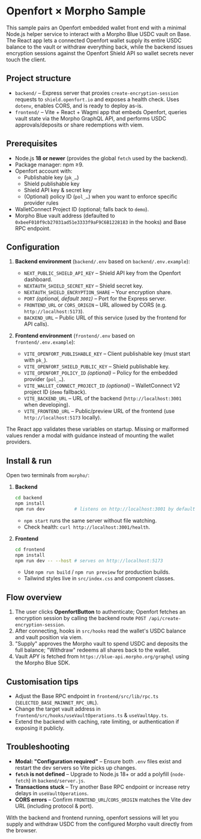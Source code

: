 # Openfort × Morpho Sample

This sample pairs an Openfort embedded wallet front end with a minimal Node.js helper service to interact with a Morpho Blue USDC vault on Base. The React app lets a connected Openfort wallet supply its entire USDC balance to the vault or withdraw everything back, while the backend issues encryption sessions against the Openfort Shield API so wallet secrets never touch the client.

## Project structure
- `backend/` – Express server that proxies `create-encryption-session` requests to `shield.openfort.io` and exposes a health check. Uses `dotenv`, enables CORS, and is ready to deploy as-is.
- `frontend/` – Vite + React + Wagmi app that embeds Openfort, queries vault state via the Morpho GraphQL API, and performs USDC approvals/deposits or share redemptions with viem.

## Prerequisites
- Node.js **18 or newer** (provides the global `fetch` used by the backend).
- Package manager: npm ≥9.
- Openfort account with:
  - Publishable key (`pk_…`)
  - Shield publishable key
  - Shield API key & secret key
  - (Optional) policy ID (`pol_…`) when you want to enforce specific provider rules
- WalletConnect Project ID (optional; falls back to `demo`).
- Morpho Blue vault address (defaulted to `0xbeeF010f9cb27031ad51e3333f9aF9C6B1228183` in the hooks) and Base RPC endpoint.

## Configuration
1. **Backend environment** (`backend/.env` based on `backend/.env.example`):
   - `NEXT_PUBLIC_SHIELD_API_KEY` – Shield API key from the Openfort dashboard.
   - `NEXTAUTH_SHIELD_SECRET_KEY` – Shield secret key.
   - `NEXTAUTH_SHIELD_ENCRYPTION_SHARE` – Your encryption share.
   - `PORT` *(optional, default `3001`)* – Port for the Express server.
   - `FRONTEND_URL` or `CORS_ORIGIN` – URL allowed by CORS (e.g. `http://localhost:5173`).
   - `BACKEND_URL` – Public URL of this service (used by the frontend for API calls).

2. **Frontend environment** (`frontend/.env` based on `frontend/.env.example`):
   - `VITE_OPENFORT_PUBLISHABLE_KEY` – Client publishable key (must start with `pk_`).
   - `VITE_OPENFORT_SHIELD_PUBLIC_KEY` – Shield publishable key.
   - `VITE_OPENFORT_POLICY_ID` *(optional)* – Policy for the embedded provider (`pol_…`).
   - `VITE_WALLET_CONNECT_PROJECT_ID` *(optional)* – WalletConnect V2 project ID (`demo` fallback).
   - `VITE_BACKEND_URL` – URL of the backend (`http://localhost:3001` when developing).
   - `VITE_FRONTEND_URL` – Public/preview URL of the frontend (use `http://localhost:5173` locally).

The React app validates these variables on startup. Missing or malformed values render a modal with guidance instead of mounting the wallet providers.

## Install & run
Open two terminals from `morpho/`:

1. **Backend**
   ```bash
   cd backend
   npm install
   npm run dev           # listens on http://localhost:3001 by default
   ```
   - `npm start` runs the same server without file watching.
   - Check health: `curl http://localhost:3001/health`.

2. **Frontend**
   ```bash
   cd frontend
   npm install
   npm run dev -- --host # serves on http://localhost:5173
   ```
   - Use `npm run build` / `npm run preview` for production builds.
   - Tailwind styles live in `src/index.css` and component classes.

## Flow overview
1. The user clicks **OpenfortButton** to authenticate; Openfort fetches an encryption session by calling the backend route `POST /api/create-encryption-session`.
2. After connecting, hooks in `src/hooks` read the wallet's USDC balance and vault position via viem.
3. "Supply" approves the Morpho vault to spend USDC and deposits the full balance; "Withdraw" redeems all shares back to the wallet.
4. Vault APY is fetched from `https://blue-api.morpho.org/graphql` using the Morpho Blue SDK.

## Customisation tips
- Adjust the Base RPC endpoint in `frontend/src/lib/rpc.ts` (`SELECTED_BASE_MAINNET_RPC_URL`).
- Change the target vault address in `frontend/src/hooks/useVaultOperations.ts` & `useVaultApy.ts`.
- Extend the backend with caching, rate limiting, or authentication if exposing it publicly.

## Troubleshooting
- **Modal: "Configuration required"** – Ensure both `.env` files exist and restart the dev servers so Vite picks up changes.
- **`fetch` is not defined** – Upgrade to Node.js 18+ or add a polyfill (`node-fetch`) in `backend/server.js`.
- **Transactions stuck** – Try another Base RPC endpoint or increase retry delays in `useVaultOperations`.
- **CORS errors** – Confirm `FRONTEND_URL`/`CORS_ORIGIN` matches the Vite dev URL (including protocol & port).

With the backend and frontend running, openfort sessions will let you supply and withdraw USDC from the configured Morpho vault directly from the browser.
